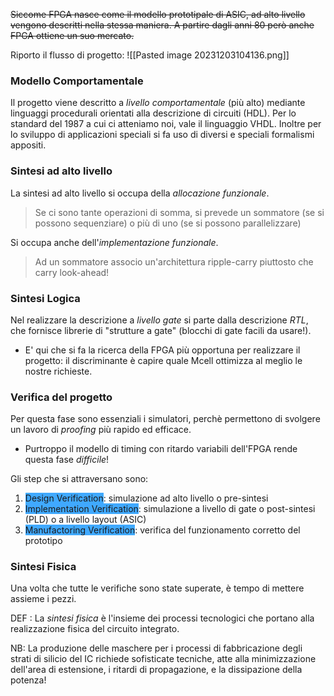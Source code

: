 ~~Siccome FPGA nasce come il modello prototipale di ASIC, ad alto livello vengono descritti nella stessa maniera. A partire dagli anni 80 però anche FPGA ottiene un suo mercato.~~

Riporto il flusso di progetto:
![[Pasted image 20231203104136.png]]

### Modello Comportamentale
Il progetto viene descritto a *livello comportamentale* (più alto) mediante linguaggi procedurali orientati alla descrizione di circuiti (HDL).
Per lo standard del 1987 a cui ci atteniamo noi, vale il linguaggio VHDL. Inoltre per lo sviluppo di applicazioni speciali si fa uso di diversi e speciali formalismi appositi.

### Sintesi ad alto livello
La sintesi ad alto livello si occupa della *allocazione funzionale*.
>Se ci sono tante operazioni di somma, si prevede un sommatore (se si possono sequenziare) o più di uno (se si possono parallelizzare)

Si occupa anche dell'*implementazione funzionale*. 
>Ad un sommatore associo un'architettura ripple-carry piuttosto che carry look-ahead!

### Sintesi Logica
Nel realizzare la descrizione a *livello gate* si parte dalla descrizione *RTL*, che fornisce librerie di "strutture a gate" (blocchi di gate facili da usare!).

- E' qui che si fa la ricerca della FPGA più opportuna per realizzare il progetto: il discriminante è capire quale Mcell ottimizza al meglio le nostre richieste.

### Verifica del progetto
Per questa fase sono essenziali i simulatori, perchè permettono di svolgere un lavoro di *proofing* più rapido ed efficace.

- Purtroppo il modello di timing con ritardo variabili dell'FPGA rende questa fase *difficile*!

Gli step che si attraversano sono:
1. <span style="background:#40a9ff">Design Verification</span>: simulazione ad alto livello o pre-sintesi
2. <span style="background:#40a9ff">Implementation Verification</span>: simulazione a livello di gate o post-sintesi (PLD) o a livello layout (ASIC)
3. <span style="background:#40a9ff">Manufactoring Verification</span>: verifica del funzionamento corretto del prototipo

### Sintesi Fisica
Una volta che tutte le verifiche sono state superate, è tempo di mettere assieme i pezzi.

DEF :
 La *sintesi fisica* è l'insieme dei processi tecnologici che portano alla realizzazione fisica del circuito integrato.

NB: La produzione delle maschere per i processi di fabbricazione degli strati di silicio del IC richiede sofisticate tecniche, atte alla minimizzazione dell'area di estensione, i ritardi di propagazione, e la dissipazione della potenza!
